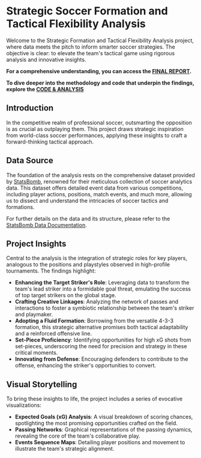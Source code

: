# Strategic Soccer Formation and Tactical Flexibility Analysis

Welcome to the Strategic Formation and Tactical Flexibility Analysis project, where data meets the pitch to inform smarter soccer strategies. The objective is clear: to elevate the team's tactical game using rigorous analysis and innovative insights.

**For a comprehensive understanding, you can access the [FINAL REPORT](report/final_report.ipynb).**

**To dive deeper into the methodology and code that underpin the findings, explore the [CODE & ANALYSIS](report/report_with_code.ipynb)**

## Introduction

In the competitive realm of professional soccer, outsmarting the opposition is as crucial as outplaying them. This project draws strategic inspiration from world-class soccer performances, applying these insights to craft a forward-thinking tactical approach.

## Data Source

The foundation of the analysis rests on the comprehensive dataset provided by [StatsBomb](https://statsbomb.com/), renowned for their meticulous collection of soccer analytics data. This dataset offers detailed event data from various competitions, including player actions, positions, match events, and much more, allowing us to dissect and understand the intricacies of soccer tactics and formations.

For further details on the data and its structure, please refer to the [StatsBomb Data Documentation](https://github.com/statsbomb/open-data).


## Project Insights

Central to the analysis is the integration of strategic roles for key players, analogous to the positions and playstyles observed in high-profile tournaments. The findings highlight:

- **Enhancing the Target Striker's Role**: Leveraging data to transform the team's lead striker into a formidable goal threat, emulating the success of top target strikers on the global stage.
- **Crafting Creative Linkages**: Analyzing the network of passes and interactions to foster a symbiotic relationship between the team's striker and playmaker.
- **Adopting a Fluid Formation**: Borrowing from the versatile 4-3-3 formation, this strategic alternative promises both tactical adaptability and a reinforced offensive line.
- **Set-Piece Proficiency**: Identifying opportunities for high xG shots from set-pieces, underscoring the need for precision and strategy in these critical moments.
- **Innovating from Defense**: Encouraging defenders to contribute to the offense, enhancing the striker's opportunities to convert.

## Visual Storytelling

To bring these insights to life, the project includes a series of evocative visualizations:

- **Expected Goals (xG) Analysis**: A visual breakdown of scoring chances, spotlighting the most promising opportunities crafted on the field.
- **Passing Networks**: Graphical representations of the passing dynamics, revealing the core of the team's collaborative play.
- **Events Sequence Maps**: Detailing player positions and movement to illustrate the team's strategic alignment.



